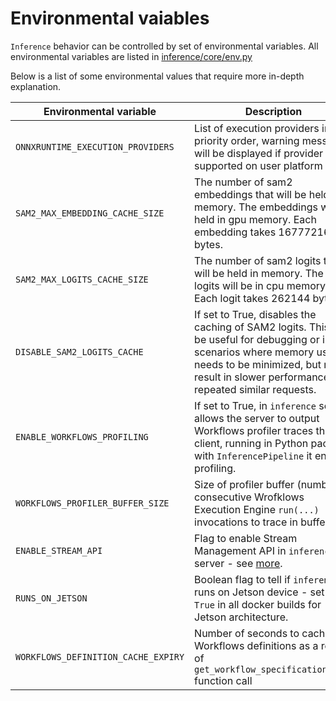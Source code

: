 # Environmental vaiables

`Inference` behavior can be controlled by set of environmental variables. All environmental variables are listed in [inference/core/env.py](https://github.com/roboflow/inference/blob/main/inference/core/env.py)

Below is a list of some environmental values that require more in-depth explanation.

Environmental variable                     | Description                                                                  | Default
------------------------------------------ |--------------------------------------------------------------------------| -----------
`ONNXRUNTIME_EXECUTION_PROVIDERS`            | List of execution providers in priority order, warning message will be displayed if provider is not supported on user platform | See [here](https://github.com/roboflow/inference/blob/main/inference/core/env.py#L262)
`SAM2_MAX_EMBEDDING_CACHE_SIZE`              | The number of sam2 embeddings that will be held in memory. The embeddings will be held in gpu memory. Each embedding takes 16777216 bytes. | 100
`SAM2_MAX_LOGITS_CACHE_SIZE`                 | The number of sam2 logits that will be held in memory. The the logits will be in cpu memory. Each logit takes 262144 bytes. | 1000
`DISABLE_SAM2_LOGITS_CACHE`                  | If set to True, disables the caching of SAM2 logits. This can be useful for debugging or in scenarios where memory usage needs to be minimized, but may result in slower performance for repeated similar requests. | False
`ENABLE_WORKFLOWS_PROFILING`                 | If set to True, in `inference` server allows the server to output Workflows profiler traces the client, running in Python package with `InferencePipeline` it enables profiling. | False
`WORKFLOWS_PROFILER_BUFFER_SIZE`             | Size of profiler buffer (number of consecutive Wrofklows Execution Engine `run(...)` invocations to trace in buffer. | 64
`ENABLE_STREAM_API`                          | Flag to enable Stream Management API in `inference` server - see [more](/workflows/video_processing/overview/). | False
`RUNS_ON_JETSON`                             | Boolean flag to tell if `inference` runs on Jetson device - set to `True` in all docker builds for Jetson architecture. | False
`WORKFLOWS_DEFINITION_CACHE_EXPIRY`          | Number of seconds to cache Workflows definitions as a result of `get_workflow_specification(...)` function call  | `15 * 60` - 15 minutes
